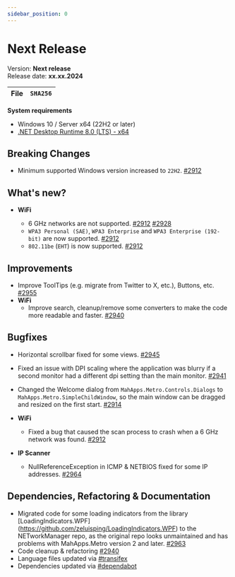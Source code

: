 ```yaml
---
sidebar_position: 0
---
```


# Next Release

Version: **Next release** <br />
Release date: **xx.xx.2024**

| File | `SHA256` |
| ---- | -------- |

**System requirements**

- Windows 10 / Server x64 (22H2 or later)
- [.NET Desktop Runtime 8.0 (LTS) - x64](https://dotnet.microsoft.com/en-us/download/dotnet/8.0/runtime)

## Breaking Changes

- Minimum supported Windows version increased to `22H2`. [#2912](https://github.com/BornToBeRoot/NETworkManager/pull/2912)

## What's new?

- **WiFi**

  - 6 GHz networks are not supported. [#2912](https://github.com/BornToBeRoot/NETworkManager/pull/2912) [#2928](https://github.com/BornToBeRoot/NETworkManager/pull/2928)
  - `WPA3 Personal (SAE)`, `WPA3 Enterprise` and `WPA3 Enterprise (192-bit)` are now supported. [#2912](https://github.com/BornToBeRoot/NETworkManager/pull/2912)
  - `802.11be` (`EHT`) is now supported. [#2912](https://github.com/BornToBeRoot/NETworkManager/pull/2912)

## Improvements

- Improve ToolTips (e.g. migrate from Twitter to X, etc.), Buttons, etc. [#2955](https://github.com/BornToBeRoot/NETworkManager/pull/2955)
- **WiFi**
  - Improve search, cleanup/remove some converters to make the code more readable and faster. [#2940](https://github.com/BornToBeRoot/NETworkManager/pull/2940)

## Bugfixes

- Horizontal scrollbar fixed for some views. [#2945](https://github.com/BornToBeRoot/NETworkManager/pull/2945)
- Fixed an issue with DPI scaling where the application was blurry if a second monitor had a different dpi setting than the main monitor. [#2941](https://github.com/BornToBeRoot/NETworkManager/pull/2941)
- Changed the Welcome dialog from `MahApps.Metro.Controls.Dialogs` to `MahApps.Metro.SimpleChildWindow`, so the main window can be dragged and resized on the first start. [#2914](https://github.com/BornToBeRoot/NETworkManager/pull/2914)

- **WiFi**

  - Fixed a bug that caused the scan process to crash when a 6 GHz network was found. [#2912](https://github.com/BornToBeRoot/NETworkManager/pull/2912)

- **IP Scanner**

  - NullReferenceException in ICMP & NETBIOS fixed for some IP addresses. [#2964](https://github.com/BornToBeRoot/NETworkManager/pull/2964)

## Dependencies, Refactoring & Documentation

- Migrated code for some loading indicators from the library [LoadingIndicators.WPF] (https://github.com/zeluisping/LoadingIndicators.WPF) to the NETworkManager repo, as the original repo looks unmaintained and has problems with MahApps.Metro version 2 and later. [#2963](https://github.com/BornToBeRoot/NETworkManager/pull/2963)
- Code cleanup & refactoring [#2940](https://github.com/BornToBeRoot/NETworkManager/pull/2940)
- Language files updated via [#transifex](https://github.com/BornToBeRoot/NETworkManager/pulls?q=author%3Aapp%2Ftransifex-integration)
- Dependencies updated via [#dependabot](https://github.com/BornToBeRoot/NETworkManager/pulls?q=author%3Aapp%2Fdependabot)
